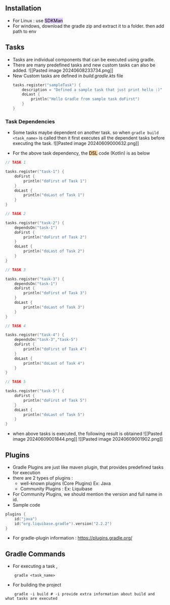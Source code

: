 
## Installation

- For Linux : use <mark style="background: #D2B3FFA6;">SDKMan</mark>
- For windows, download the gradle zip and extract it to a folder. then add path to env

## Tasks

- Tasks are individual components that can be executed using gradle.
- There are many predefined tasks and new custom tasks can also be added.
	![[Pasted image 20240608233734.png]]
- New Custom tasks are defined in *build.gradle.kts* file
	```Kotlin
	tasks.register("sampleTask") {  
	    description = "Defined a sample task that just print hello :)"  
	    doLast {  
	        println("Hello Gradle from sample task doFirst")  
	    }  
	}
	```
	
### Task Dependencies

- Some tasks maybe dependent on another task. so when `gradle build <task_name>` is called then it first executes all the dependent tasks before executing the task.
	![[Pasted image 20240609000632.png]]
	
- For the above task dependency, the <mark style="background: #FFB86CA6;">DSL</mark> code (Kotlin) is as below
```Kotlin
// TASK 1

tasks.register("task-1") {
    doFirst {
        println("doFirst of Task 1")
    }
    doLast {
        println("doLast of Task 1")
    }
}

// TASK 2

tasks.register("task-2") {
    dependsOn("task-1")
    doFirst {
        println("doFirst of Task 2")
    }
    doLast {
        println("doLast of Task 2")
    }
}

// TASK 3

tasks.register("task-3") {
    dependsOn("task-1")
    doFirst {
        println("doFirst of Task 3")
    }
    doLast {
        println("doLast of Task 3")
    }
}

// TASK 4

tasks.register("task-4") {
    dependsOn("task-3","task-5")
    doFirst {
        println("doFirst of Task 4")
    }
    doLast {
        println("doLast of Task 4")
    }
}

// TASK 5

tasks.register("task-5") {
    doFirst {
        println("doFirst of Task 5")
    }
    doLast {
        println("doLast of Task 5")
    }
}
```

- when above tasks is executed, the following result is obtained
![[Pasted image 20240609001844.png]]  ![[Pasted image 20240609001902.png]]

## Plugins 

- Gradle Plugins are just like maven plugin, that provides predefined tasks for execution
- there are 2 types of plugins :
	- well-known plugins (Core Plugins) Ex: Java
	- Community Plugins : Ex: Liquibase
- For Community Plugins, we should mention the version and full name in id.
- Sample code
```Kotlin
plugins {  
    id("java")  
    id("org.liquibase.gradle").version("2.2.2")  
}
```
- For gradle-plugin information : https://plugins.gradle.org/ 
## Gradle Commands

- For executing a task , 
```Shell
	gradle <task_name>
```
- For building the project
```Shell
	gradle -i build # -i provide extra information about build and what tasks are executed
```
